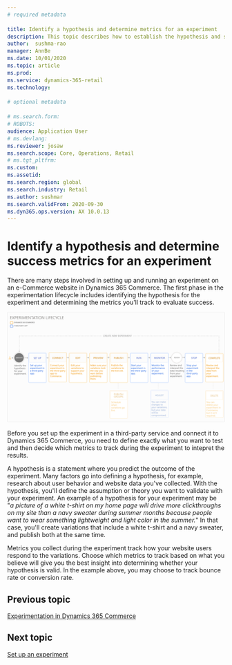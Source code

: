 ```yaml
---
# required metadata

title: Identify a hypothesis and determine metrics for an experiment
description: This topic describes how to establish the hypothesis and success metrics for an experiment you'll run on an e-Commerce website in Dynamics 365 Commerce.
author:  sushma-rao 
manager: AnnBe
ms.date: 10/01/2020
ms.topic: article
ms.prod: 
ms.service: dynamics-365-retail
ms.technology: 

# optional metadata

# ms.search.form: 
# ROBOTS: 
audience: Application User
# ms.devlang: 
ms.reviewer: josaw
ms.search.scope: Core, Operations, Retail
# ms.tgt_pltfrm: 
ms.custom: 
ms.assetid: 
ms.search.region: global
ms.search.industry: Retail
ms.author: sushmar
ms.search.validFrom: 2020-09-30
ms.dyn365.ops.version: AX 10.0.13
---
```


# Identify a hypothesis and determine success metrics for an experiment
There are many steps involved in setting up and running an experiment on an e-Commerce website in Dynamics 365 Commerce. The first phase in the experimentation lifecycle includes identifying the hypothesis for the experiment and determining the metrics you'll track to evaluate success.

[ ![Experimentation user journey - Identify](./media/experimentation_identify.svg) ](./media/experimentation_identify.svg#lightbox)

Before you set up the experiment in a third-party service and connect it to Dynamics 365 Commerce, you need to define exactly what you want to test and then decide which metrics to track during the experiment to intepret the results. 

A hypothesis is a statement where you predict the outcome of the experiment. Many factors go into defining a hypothesis, for example, research about user behavior and website data you've collected. With the hypothesis, you'll define the assumption or theory you want to validate with your experiment. An example of a hypothesis for your experiment may be "*a picture of a white t-shirt on my home page will drive more clickthroughs on my site than a navy sweater during summer months because people want to wear something lightweight and light color in the summer.*" In that case, you'll create variations that include a white t-shirt and a navy sweater, and publish both at the same time.

Metrics you collect during the experiment track how your website users respond to the variations. Choose which metrics to track based on what you believe will give you the best insight into determining whether your hypothesis is valid. In the example above, you may choose to track bounce rate or conversion rate. 

## Previous topic
[Experimentation in Dynamics 365 Commerce](experimentation-overview.md)


## Next topic
[Set up an experiment](experimentation-setup.md)
